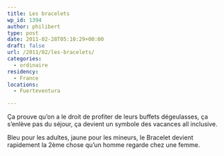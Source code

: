 ```yaml
---
title: Les bracelets
wp_id: 1394
author: philibert
type: post
date: 2011-02-28T05:10:29+00:00
draft: false
url: /2011/02/les-bracelets/
categories:
  - ordinaire
residency:
  - France
locations:
  - Fuerteventura

---
```

Ça prouve qu&rsquo;on a le droit de profiter de leurs buffets dégeulasses, ça s&rsquo;enlève pas du séjour, ça devient un symbole des vacances all inclusive.
  
Bleu pour les adultes, jaune pour les mineurs, le Bracelet devient rapidement la 2ème chose qu&rsquo;un homme regarde chez une femme.